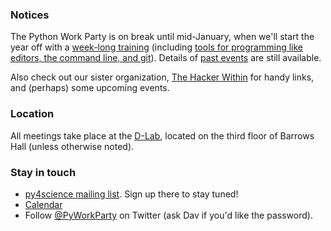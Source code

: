 ### Notices

The Python Work Party is on break until mid-January, when we'll start the year
off with a [week-long
training](http://dlab.berkeley.edu/training/python-intensive-2) (including
[tools for programming like editors, the command line, and
git](http://dlab.berkeley.edu/training/programming-fundamentals-0)). Details of
[past events](/events) are still available.

Also check out our sister organization, [The Hacker
Within](http://thehackerwithin.github.io/berkeley/) for handy links, and
(perhaps) some upcoming events.

### Location

All meetings take place at the [D-Lab](http://dlab.berkeley.edu/location),
located on the third floor of Barrows Hall (unless otherwise noted).

### Stay in touch

 - [py4science mailing list](https://calmail.berkeley.edu/manage/list/listinfo/py4science@lists.berkeley.edu). Sign up there to stay tuned!
 - [Calendar](https://www.google.com/calendar/embed?src=moeh9ilpdjicogfaav9jtplh28%40group.calendar.google.com&ctz=America/Los_Angeles)
 - Follow [@PyWorkParty](http://twitter.com/PyWorkParty) on Twitter (ask Dav if
   you'd like the password).

